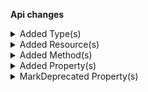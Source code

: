 **Api changes**

<details>
<summary>Added Type(s)</summary>

- added type `BusinessUnitAssociateResponse`
- added type `BestDeal`
- added type `DiscountTypeCombination`
- added type `Stacking`
</details>


<details>
<summary>Added Resource(s)</summary>

- added resource `/{projectKey}/business-units/key={key}/associates/{associateId}`
- added resource `/{projectKey}/business-units/{businessUnitId}/associates/{associateId}`
- added resource `/{projectKey}/in-store/key={storeKey}/business-units/key={key}/associates/{associateId}`
- added resource `/{projectKey}/in-store/key={storeKey}/business-units/{businessUnitId}/associates/{associateId}`
</details>


<details>
<summary>Added Method(s)</summary>

- added method `apiRoot.withProjectKey().businessUnits().keyWithKeyValueAssociatesWithAssociateIdValue().get()`
- added method `apiRoot.withProjectKey().businessUnits().withBusinessUnitIdValueAssociatesWithAssociateIdValue().get()`
- added method `apiRoot.withProjectKey().inStoreKeyWithStoreKeyValue().businessUnits().keyWithKeyValueAssociatesWithAssociateIdValue().get()`
- added method `apiRoot.withProjectKey().inStoreKeyWithStoreKeyValue().businessUnits().withBusinessUnitIdValueAssociatesWithAssociateIdValue().get()`
</details>


<details>
<summary>Added Property(s)</summary>

- added property `discountTypeCombination` to type `Cart`
- added property `discountTypeCombination` to type `StagedOrder`
- added property `discountTypeCombination` to type `Order`
</details>


<details>
<summary>MarkDeprecated Property(s)</summary>

- marked property `CountOnCustomLineItemUnits::excludeCount` as deprecated
- marked property `CountOnLineItemUnits::excludeCount` as deprecated
</details>

